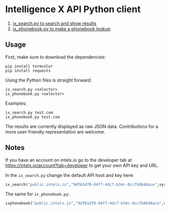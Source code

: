 # Intelligence X API Python client

1. [ix_search.py to search and show results](ix_search.py)
2. [ix_phonebook.py to make a phonebook lookup](ix_phonebook.py)

## Usage

First, make sure to download the dependencies:

```
pip install termcolor
pip install requests
```

Using the Python files is straight forward:

```shell
ix_search.py <selector>
ix_phonebook.py <selector>
```

Examples:

```shell
ix_search.py test.com
ix_phonebook.py test.com
```

The results are currently displayed as raw JSON data. Contributions for a more user-friendly representation are welcome.

## Notes

If you have an account on intelx.io go to the developer tab at https://intelx.io/account?tab=developer to get your own API key and URL.

In the `ix_search.py` change the default API host and key here:

```python
ix_search("public.intelx.io","9df61df0-84f7-4dc7-b34c-8ccfb8646ace",sys.argv[1])
```

The same for `ix_phonebook.py`:

```python
ixphonebook("public.intelx.io","9df61df0-84f7-4dc7-b34c-8ccfb8646ace",sys.argv[1])
```
